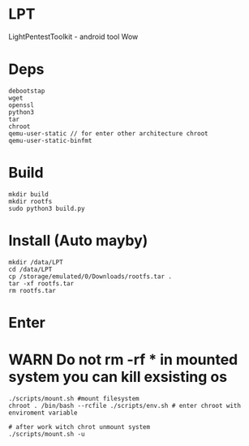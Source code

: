 # LPT
LightPentestToolkit - android tool Wow

# Deps
    debootstap
    wget
    openssl
    python3
    tar
    chroot
    qemu-user-static // for enter other architecture chroot
    qemu-user-static-binfmt

# Build
    mkdir build
    mkdir rootfs
    sudo python3 build.py

# Install (Auto mayby)
    mkdir /data/LPT
    cd /data/LPT
    cp /storage/emulated/0/Downloads/rootfs.tar .
    tar -xf rootfs.tar
    rm rootfs.tar



# Enter
# WARN Do not rm -rf * in mounted system you can kill exsisting os
    ./scripts/mount.sh #mount filesystem
    chroot . /bin/bash --rcfile ./scripts/env.sh # enter chroot with enviroment variable

    # after work witch chrot unmount system
    ./scripts/mount.sh -u